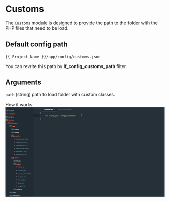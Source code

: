 Customs
===

The `Customs` module is designed to provide the path to the folder with the PHP files that need to be load.

Default config path
---
`{{ Project Name }}/app/config/customs.json`

You can revrite this path by __lf\_config\_customs\_path__ filter.

## Arguments

`path` (string) path to load folder with custom classes. 

How it works: ![Deregister Scripts](images/customs.gif)
